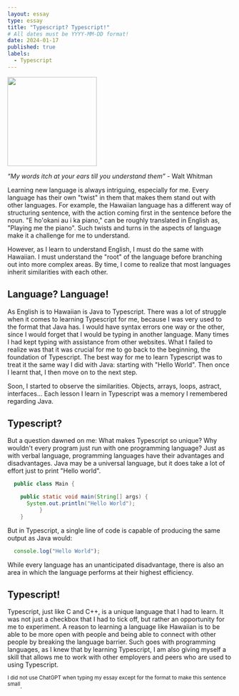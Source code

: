 ```yaml
---
layout: essay
type: essay
title: "Typescript? Typescript!"
# All dates must be YYYY-MM-DD format!
date: 2024-01-17
published: true
labels:
  - Typescript
---
```


<img width="200px" class="rounded float-start pe-4" src="https://encrypted-tbn0.gstatic.com/images?q=tbn:ANd9GcTWOYykNrmuFxdgCNvyG0yGvWrYKlOAYyzNDA&s">

*“My words itch at your ears till you understand them”* - Walt Whitman

Learning new language is always intriguing, especially for me. Every language has their own "twist" in them that makes them stand out with other languages. For example, the Hawaiian language has a different way of structuring sentence, with the action coming first in the sentence before the noun. "E ho'okani au
i ka piano," can be roughly translated in English as, "Playing me the piano". Such twists and turns in the aspects of language make it a challenge for me to understand. 

However, as I learn to understand English, I must do the same with Hawaiian. I must understand the "root" of the language before branching out
into more complex areas. By time, I come to realize that most languages inherit similarities with each other. 

## Language? Language!

As English is to Hawaiian is Java to Typescript. There was a lot of struggle when it comes to learning Typescript for me, because I was very used to the format that Java has. I would have syntax errors one way or the other, since I would forget that I would be typing in another language. Many times I had
kept typing with assistance from other websites. What I failed to realize was that it was crucial for me to go back to the beginning, the foundation of Typescript. The best way for me to learn Typescript was to treat it the same way I did with Java: starting with "Hello World". Then once I learnt that, I
then move on to the next step.

Soon, I started to observe the similarities. Objects, arrays, loops, astract, interfaces... Each lesson I learn in Typescript was a memory I remembered regarding Java. 

## Typescript?

But a question dawned on me: What makes Typescript so unique? Why wouldn't every program just run with one programming language? Just as with verbal language, programming languages have their advantages and disadvantages. Java may be a universal language, but it does take a lot of effort just to print
"Hello world".

```java
  public class Main {

    public static void main(String[] args) {
      System.out.println("Hello World");
          }
    }
```

But in Typescript, a single line of code is capable of producing the same output as Java would:

```ts
  console.log("Hello World");
```

While every language has an unanticipated disadvantage, there is also an area in which the language performs at their highest efficiency.

## Typescript!

Typescript, just like C and C++, is a unique language that I had to learn. It was not just a checkbox that I had to tick off, but rather an opportunity for me to experiment. A reason to learning a language like Hawaiian is to be able to be more open with people and being able to connect with other people
by breaking the language barrier. Such goes with programming languages, as I knew that by learning Typescript, I am also giving myself a skill that allows me to work with other employers and peers who are used to using Typescript. 

<sup>I did not use ChatGPT when typing my essay except for the format to make this sentence small</sup>.
